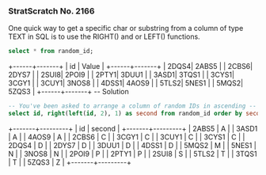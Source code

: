 ### StratScratch No. 2166

One quick way to get a specific char or substring from a column of type TEXT in
SQL is to use the RIGHT() and or LEFT() functions.

```sql
select * from random_id;
```
+------+-------+
|  id  | Value |
+------+-------+
| 2DQS4| 2ABS5 |
| 2CBS6| 2DYS7 |
| 2SUI8| 2POI9 |
| 2PTY1| 3DUU1 |
| 3ASD1| 3TQS1 |
| 3CYS1| 3CGY1 |
| 3CUY1| 3NOS8 |
| 4DSS1| 4AOS9 |
| 5TLS2| 5NES1 |
| 5MQS2| 5ZQS3 |
+------+-------+
-- Solution
```sql
-- You've been asked to arrange a column of random IDs in ascending -- alphabetical order based on their second character.
select id, right(left(id, 2), 1) as second from random_id order by second;
```
+-------+---------+
|   id  | second  |
+-------+---------+
| 2ABS5 |   A     |
| 3ASD1 |   A     |
| 4AOS9 |   A     |
| 2CBS6 |   C     |
| 3CGY1 |   C     |
| 3CUY1 |   C     |
| 3CYS1 |   C     |
| 2DQS4 |   D     |
| 2DYS7 |   D     |
| 3DUU1 |   D     |
| 4DSS1 |   D     |
| 5MQS2 |   M     |
| 5NES1 |   N     |
| 3NOS8 |   N     |
| 2POI9 |   P     |
| 2PTY1 |   P     |
| 2SUI8 |   S     |
| 5TLS2 |   T     |
| 3TQS1 |   T     |
| 5ZQS3 |   Z     |
+-------+---------+
